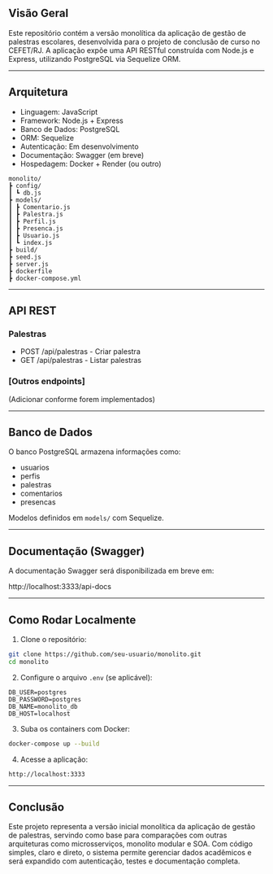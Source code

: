 <div class="corpo" align="center"> 



</div>

## Visão Geral

Este repositório contém a versão monolítica da aplicação de gestão de palestras escolares, desenvolvida para o projeto de conclusão de curso no CEFET/RJ. A aplicação expõe uma API RESTful construída com Node.js e Express, utilizando PostgreSQL via Sequelize ORM.

---

## Arquitetura

- Linguagem: JavaScript
- Framework: Node.js + Express
- Banco de Dados: PostgreSQL
- ORM: Sequelize
- Autenticação: Em desenvolvimento
- Documentação: Swagger (em breve)
- Hospedagem: Docker + Render (ou outro)

```
monolito/
┣ config/
┃ ┗ db.js
┣ models/
┃ ┣ Comentario.js
┃ ┣ Palestra.js
┃ ┣ Perfil.js
┃ ┣ Presenca.js
┃ ┣ Usuario.js
┃ ┗ index.js
┣ build/
┣ seed.js
┣ server.js
┣ dockerfile
┣ docker-compose.yml
```

---

## API REST

### Palestras
- POST /api/palestras - Criar palestra
- GET /api/palestras - Listar palestras

### [Outros endpoints]
(Adicionar conforme forem implementados)

---

## Banco de Dados

O banco PostgreSQL armazena informações como:

- usuarios
- perfis
- palestras
- comentarios
- presencas

Modelos definidos em `models/` com Sequelize.

---

## Documentação (Swagger)

A documentação Swagger será disponibilizada em breve em:

http://localhost:3333/api-docs

---

## Como Rodar Localmente

1. Clone o repositório:
```bash
git clone https://github.com/seu-usuario/monolito.git
cd monolito
```

2. Configure o arquivo `.env` (se aplicável):

```env
DB_USER=postgres
DB_PASSWORD=postgres
DB_NAME=monolito_db
DB_HOST=localhost
```

3. Suba os containers com Docker:
```bash
docker-compose up --build
```

4. Acesse a aplicação:
```bash
http://localhost:3333
```

---

## Conclusão

Este projeto representa a versão inicial monolítica da aplicação de gestão de palestras, servindo como base para comparações com outras arquiteturas como microsserviços, monolito modular e SOA. Com código simples, claro e direto, o sistema permite gerenciar dados acadêmicos e será expandido com autenticação, testes e documentação completa.